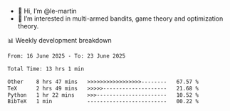- 👋 Hi, I’m @le-martin
- 👀 I’m interested in multi-armed bandits, game theory and optimization theory.
<!---- 💞️ I’m looking to collaborate on ...
- 📫 How to reach me ...-->

<!---
Tutorial for using WakaTime stats in GitHub profile: https://github.com/athul/waka-readme
-->

📊 Weekly development breakdown
<!--START_SECTION:waka-->

```txt
From: 16 June 2025 - To: 23 June 2025

Total Time: 13 hrs 1 min

Other    8 hrs 47 mins   >>>>>>>>>>>>>>>>>--------   67.57 %
TeX      2 hrs 49 mins   >>>>>--------------------   21.68 %
Python   1 hr 22 mins    >>>----------------------   10.52 %
BibTeX   1 min           -------------------------   00.22 %
```

<!--END_SECTION:waka-->

<!---
le-martin/le-martin is a ✨ special ✨ repository because its `README.md` (this file) appears on your GitHub profile.
You can click the Preview link to take a look at your changes.
--->
